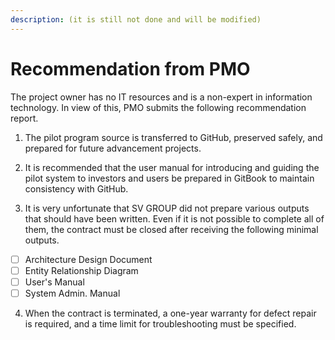 ```yaml
---
description: (it is still not done and will be modified)
---
```


# Recommendation from PMO

The project owner has no IT resources and is a non-expert in information technology. In view of this, PMO submits the following recommendation report.

1. The pilot program source is transferred to GitHub, preserved safely, and prepared for future advancement projects. 

2. It is recommended that the user manual for introducing and guiding the pilot system to investors and users be prepared in GitBook to maintain consistency with GitHub. 

3. It is very unfortunate that SV GROUP did not prepare various outputs that should have been written. Even if it is not possible to complete all of them, the contract must be closed after receiving the following minimal outputs.

* [ ] Architecture Design Document
* [ ] Entity Relationship Diagram 
* [ ] User's Manual 
* [ ] System Admin. Manual

4. When the contract is terminated, a one-year warranty for defect repair is required, and a time limit for troubleshooting must be specified.



